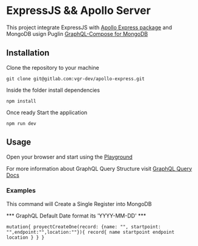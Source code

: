 # ExpressJS && Apollo Server

This project integrate ExpressJS with [Apollo Express package](https://github.com/apollographql/apollo-server/tree/main/packages/apollo-server-express) and MongoDB usign Puglin [GraphQL-Compose for MongoDB](https://github.com/graphql-compose/graphql-compose-mongoose)

## Installation

Clone the repository to your machine

`git clone git@gitlab.com:vgr-dev/apollo-express.git`

Inside the folder install dependencies

`npm install`

Once ready Start the application

`npm run dev`

## Usage

Open your browser and start using the [Playground](http://localhost:4000/graphql)

For more information about GraphQL Query Structure visit [GraphQL Query Docs](https://graphql.org/learn/queries/)

### Examples

This command will Create a Single Register into MongoDB

*** GraphQL Default Date format its 'YYYY-MM-DD' ***

`mutation{
  proyectCreateOne(record: {name: "", startpoint: "",endpoint:"",location:""}){
    record{
      name
      startpoint
      endpoint
      location
    }
  }
}`
